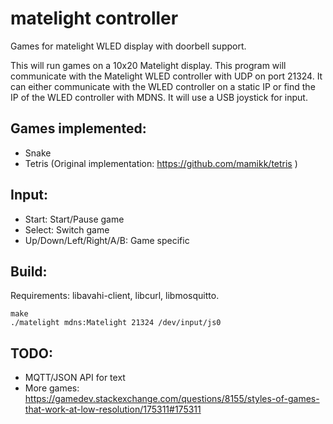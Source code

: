 matelight controller
====================

Games for matelight WLED display with doorbell support.

This will run games on a 10x20 Matelight display. This program will
communicate with the Matelight WLED controller with UDP on port 21324.
It can either communicate with the WLED controller on a static IP or
find the IP of the WLED controller with MDNS. It will use a USB joystick
for input.

Games implemented:
------------------
- Snake
- Tetris (Original implementation: https://github.com/mamikk/tetris )

Input:
------
- Start: Start/Pause game
- Select: Switch game
- Up/Down/Left/Right/A/B: Game specific

Build:
------
Requirements: libavahi-client, libcurl, libmosquitto.
```
make
./matelight mdns:Matelight 21324 /dev/input/js0
```

TODO:
-----
- MQTT/JSON API for text
- More games: https://gamedev.stackexchange.com/questions/8155/styles-of-games-that-work-at-low-resolution/175311#175311
